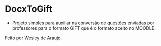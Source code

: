 # DocxToGift

- Projeto simples para auxiliar na conversão de questões enviadas por professores para o formato GIFT que é o formato aceito no MOODLE.









Feito por Wesley de Araujo.
